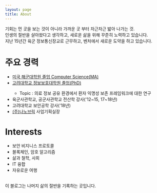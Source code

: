 ```yaml
---
layout: page
title: About
---
```


<p class="message">
	기회는 먼 곳을 보는 것이 아니라 가까운 곳 부터 차근차근 밟아 나가는 것. <br>
	인생의 절반을 살아왔다고 생각하고, 새로운 삶을 위해 꾸준히 노력하고 있습니다. <br>
	지난 15년간 육군 정보통신장교로 근무하고, 벤처에서 새로운 도약을 하고 있습니다. <br>
	<h1>주요 경력</h1>
	<ul>
	  <li><a href="https://www.nps.edu/">미국 해군대학원 졸업 Computer Science(MA)</a></li>
	  <li><a href="https://ime.korea.ac.kr/">고려대학교 정보보호대학원 졸업(PhD)</a></li>
		<ul>
			<li> Topic : 의료 정보 공유 환경에서 환자 익명성 보존 프레임워크에 대한 연구
		</ul>
      <li>육군사관학교, 공군사관학교 전산학 강사('12~15, 17~18년)</li>
      <li>고려대학교 보안공학 강사('18년)</li>
      <li><a href="https://www.nanobrick.co.kr/">(주)나노브릭</a> 사업기획실장</li>
    </ul>
	<h1>Interests</h1>
	<ul>
	  <li>보안 비지니스 프로토콜</li>
	  <li>블록체인, 암호 알고리즘</li>
      <li>삶과 철학, 사회</li>
      <li>IT 융합</li>
      <li>자유로운 여행</li>
    </ul>
	<br>
	이 블로그는 나머지 삶의 절반을 기록하는 곳입니다. 
	<br>
  
</p>

